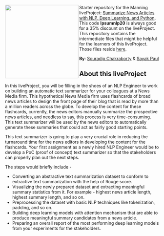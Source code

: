 <img src="https://i.ibb.co/KxkB7vW/Whats-App-Image-2020-10-30-at-21-03-27.jpg" width=240 align="left"></img>

Starter repository for the Manning liveProject: [Summarize News Articles with NLP, Deep Learning, and Python](https://www.manning.com/liveproject/summarize-news-articles-with-nlp-deep-learning-and-python). This code **lpsumnlp20** is always good for a 35% discount on the liveProject. This repository contains the intermediate files that might be helpful for the learners of this liveProject. Those files reside [here](https://github.com/Manning-LP-What-s-The-News/Starter-Repository/releases). 

**By**: [Souradip Chakraborty](https://www.linkedin.com/in/souradip-chakraborty/) & [Sayak Paul](https://www.linkedin.com/in/sayak-paul/)

## About this liveProject

In this liveProject, you will be filling in the shoes of an NLP Engineer to work on building an automatic text summarizer for your colleagues at a News Media firm. This hypothetical News Media firm uses flashcards of broad news articles to design the front page of their blog that is read by more than a million readers across the globe. To develop the content for these flashcards, currently, the news editors manually summarize the prospective news articles, and needless to say, this process is very time-consuming. This text summarizer will be used by the news editors to automatically generate these summaries that could act as fairly good starting points. 

This text summarizer is going to play a very crucial role in reducing the turnaround time for the news editors in developing the content for the flashcards. Your first assignment as a newly hired NLP Engineer would be to develop a PoC (proof of concept) text summarizer so that the stakeholders can properly plan out the next steps.

The steps would briefly include - 

* Converting an abstractive text summarization dataset to conform to extractive text summarization with the help of Rouge score. 
* Visualizing the newly prepared dataset and extracting meaningful summary statistics from it. For example - highest news article length, highest summary length, and so on.
* Preprocessing the dataset with basic NLP techniques like tokenization, padding, and so on. 
* Building deep learning models with attention mechanism that are able to produce meaningful summary candidates from a news article. 
* Preparing an overall report of the most performing deep learning models from your experiments for the stakeholders. 
